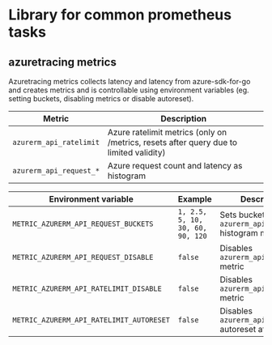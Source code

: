 # Library for common prometheus tasks


## azuretracing metrics

Azuretracing metrics collects latency and latency from azure-sdk-for-go and creates metrics and is controllable using
environment variables (eg. setting buckets, disabling metrics or disable autoreset).

| Metric                                   | Description                                                                            |
|------------------------------------------|----------------------------------------------------------------------------------------|
| `azurerm_api_ratelimit`                  | Azure ratelimit metrics (only on /metrics, resets after query due to limited validity) |
| `azurerm_api_request_*`                  | Azure request count and latency as histogram                                           |

| Environment variable                     | Example                          | Description                                              |
|------------------------------------------|----------------------------------|----------------------------------------------------------|
| `METRIC_AZURERM_API_REQUEST_BUCKETS`     | `1, 2.5, 5, 10, 30, 60, 90, 120` | Sets buckets for `azurerm_api_request` histogram metric  |
| `METRIC_AZURERM_API_REQUEST_DISABLE`     | `false`                          | Disables `azurerm_api_request_*` metric                  |
| `METRIC_AZURERM_API_RATELIMIT_DISABLE`   | `false`                          | Disables `azurerm_api_ratelimit` metric                  |
| `METRIC_AZURERM_API_RATELIMIT_AUTORESET` | `false`                        | Disables `azurerm_api_ratelimit` autoreset after fetch   |
